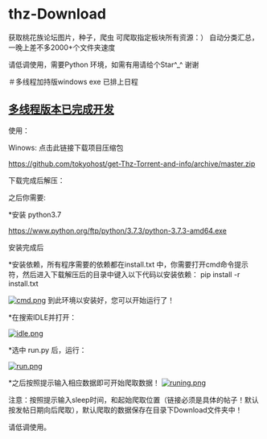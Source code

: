 # thz-Download
获取桃花族论坛图片，种子，爬虫  可爬取指定板块所有资源：）
自动分类汇总，一晚上差不多2000+个文件夹速度

请低调使用，需要Python 环境，如需有用请给个Star^_^ 谢谢

＃多线程加持版windows exe 已排上日程

## [多线程版本已完成开发](https://github.com/tokyohost/Download-Thz-Torrent/tree/newVersion)
使用：


Winows:
  点击此链接下载项目压缩包
  
  https://github.com/tokyohost/get-Thz-Torrent-and-info/archive/master.zip
  
  下载完成后解压：
  
  之后你需要:
  
  *安装 python3.7
  
  https://www.python.org/ftp/python/3.7.3/python-3.7.3-amd64.exe
  
  安装完成后
  
  *安装依赖，所有程序需要的依赖都在install.txt 中，你需要打开cmd命令提示符，然后进入下载解压后的目录中键入以下代码以安装依赖：
  pip install -r install.txt
  
  [![cmd.png](https://i.loli.net/2019/06/28/5d158e8dedf6d65567.png)](https://i.loli.net/2019/06/28/5d158e8dedf6d65567.png)
  到此环境以安装好，您可以开始运行了！
  
  
  *在搜索IDLE并打开：
  
[![idle.png](https://i.loli.net/2019/06/28/5d158aaadf08657780.png)](https://i.loli.net/2019/06/28/5d158aaadf08657780.png)

  *选中 run.py 后，运行：
  
[![run.png](https://i.loli.net/2019/06/28/5d158b95dd8fa92254.png)](https://i.loli.net/2019/06/28/5d158b95dd8fa92254.png)
  
  
  *之后按照提示输入相应数据即可开始爬取数据！
[![runing.png](https://i.loli.net/2019/06/28/5d158ed7aa5bd24375.png)](https://i.loli.net/2019/06/28/5d158ed7aa5bd24375.png)
  
  注意：按照提示输入sleep时间，和起始爬取位置（链接必须是具体的帖子！默认按发帖日期向后爬取），默认爬取的数据保存在目录下Download文件夹中！ 
  
  请低调使用。

